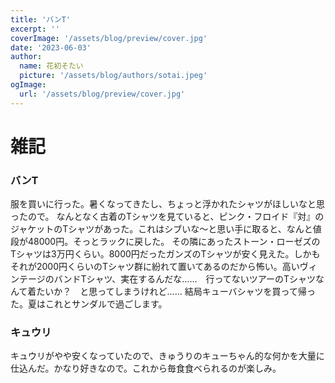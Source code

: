 ```yaml
---
title: 'バンT'
excerpt: ''
coverImage: '/assets/blog/preview/cover.jpg'
date: '2023-06-03'
author:
  name: 花初そたい
  picture: '/assets/blog/authors/sotai.jpeg'
ogImage:
  url: '/assets/blog/preview/cover.jpg'
---
```

# 雑記
### バンT
服を買いに行った。暑くなってきたし、ちょっと浮かれたシャツがほしいなと思ったので。
なんとなく古着のTシャツを見ていると、ピンク・フロイド『対』のジャケットのTシャツがあった。これはシブいな～と思い手に取ると、なんと値段が48000円。そっとラックに戻した。
その隣にあったストーン・ローゼズのTシャツは3万円くらい。8000円だったガンズのTシャツが安く見えた。しかもそれが2000円くらいのTシャツ群に紛れて置いてあるのだから怖い。高いヴィンテージのバンドTシャツ、実在するんだな……　行ってないツアーのTシャツなんて着たいか？　と思ってしまうけれど……
結局キューバシャツを買って帰った。夏はこれとサンダルで過ごします。

### キュウリ
キュウリがやや安くなっていたので、きゅうりのキューちゃん的な何かを大量に仕込んだ。かなり好きなので。これから毎食食べられるのが楽しみ。
